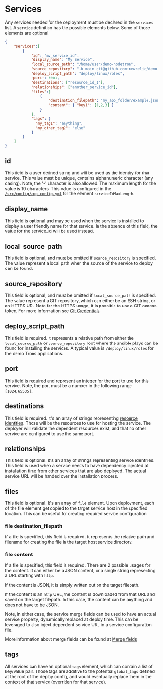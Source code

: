 # Services

Any services needed for the deployment must be declared in the `services` list.
A `service` definition has the possible elements below. Some of those elements are optional.

```json
{
    "services":[
        {
            "id": "my_service_id",
            "display_name": "My Service",
            "local_source_path": "/home/user/demo-nodetron",
            "source_repository": "-b main git@github.com:newrelic/demo-nodetron.git",
            "deploy_script_path": "deploy/linux/roles",
            "port": 5001,
            "destinations": ["resource_id_1"],
            "relationships": ["another_service_id"],
            "files":[
                {
                    "destination_filepath": "my_app_folder/example.json",
                    "content": { "key1": [1,2,3] }
                }
            ],
            "tags": {
              "my_tag1": "anything",
              "my_other_tag2": "else"
            }
        }
    ]
}
```

## id

This field is a user defined string and will be used as the identity for that service.
This value must be unique, contains alphanumeric character (any casing). Note, the '-' character is also allowed.
The maximum length for the value is 10 characters. This value is configured in the [`/src/config/app_config.yml`](/src/config/app_config.yml) for the element `serviceIdMaxLength`.

## display_name

This field is optional and may be used when the service is installed to display a user friendly name for that service. In the absence of this field, the value for the service_id will be used instead.

## local_source_path

This field is optional, and must be omitted if `source_repository` is specified. The value represent a local path when the source of the service to deploy can be found.

## source_repository

This field is optional, and must be omitted if `local_source_path` is specified. The value represent a GIT repository, which can either be an SSH string, or an HTTPS URI.
Note for the HTTPS usage, it is possible to use a GIT access token. For more information see [Git Credentials](../../user_config/credentials/git/README.md)

## deploy_script_path

This field is required. It represents a relative path from either the `local_source_path` or `source_repository` root where the ansible plays can be found for installing the services. A typical value is `/deploy/linux/roles` for the demo Trons applications.

## port

This field is required and represent an integer for the port to use for this service. Note, the port must be a number in the following range `[1024,65535]`.

## destinations

This field is required. It's an array of strings representing [resource identities](/documentation/deploy_config/resources/README.md). Those will be the resources to use for hosting the service.
The deployer will validate the dependent resources exist, and that no other service are configured to use the same port.

## relationships

This field is optional. It's an array of strings representing service identities.
This field is used when a service needs to have dependency injected at installation time from other services that are also deployed. The actual service URL will be handed over the installation process.

## files

This field is optional. It's an array of `file` element. Upon deployment, each of the file element get copied to the target service host in the specified location. This can be useful for creating required service configuration.

### file destination_filepath

If a file is specified, this field is required. It represents the relative path and filename for creating the file in the target host service directory.

### file content

If a file is specified, this field is required.
There are 2 possible usages for the content. It can either be a JSON content, or a single string representing a URL starting with `http`.

If the content is JSON, it is simply written out on the target filepath.

If the content is an `http` URL, the content is downloaded from that URL and saved on the target filepath. In this case, the content can be anything and does not have to be JSON.

Note, in either case, the service merge fields can be used to have an actual service property, dynamically replaced at deploy time. This can be leveraged to also inject dependent service URL in a service configuration file.

More information about merge fields can be found at [Merge fields](../merge_fields/README.md)

## tags

All services can have an optional `tags` element, which can contain a list of key/value pair. Those tags are additive to the potential `global_tags` defined at the root of the deploy config, and would eventually replace them in the context of that service (overriden for that service).

